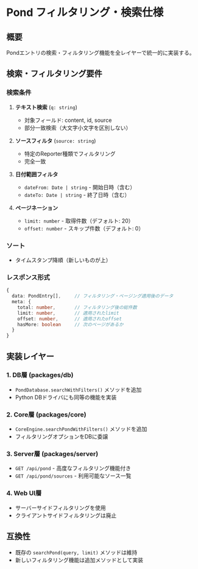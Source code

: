 # Pond フィルタリング・検索仕様

## 概要
Pondエントリの検索・フィルタリング機能を全レイヤーで統一的に実装する。

## 検索・フィルタリング要件

### 検索条件
1. **テキスト検索** (`q: string`)
   - 対象フィールド: content, id, source
   - 部分一致検索（大文字小文字を区別しない）

2. **ソースフィルタ** (`source: string`)
   - 特定のReporter種類でフィルタリング
   - 完全一致

3. **日付範囲フィルタ** 
   - `dateFrom: Date | string` - 開始日時（含む）
   - `dateTo: Date | string` - 終了日時（含む）

4. **ページネーション**
   - `limit: number` - 取得件数（デフォルト: 20）
   - `offset: number` - スキップ件数（デフォルト: 0）

### ソート
- タイムスタンプ降順（新しいものが上）

### レスポンス形式
```typescript
{
  data: PondEntry[],     // フィルタリング・ページング適用後のデータ
  meta: {
    total: number,       // フィルタリング後の総件数
    limit: number,       // 適用されたlimit
    offset: number,      // 適用されたoffset
    hasMore: boolean     // 次のページがあるか
  }
}
```

## 実装レイヤー

### 1. DB層 (packages/db)
- `PondDatabase.searchWithFilters()` メソッドを追加
- Python DBドライバにも同等の機能を実装

### 2. Core層 (packages/core)
- `CoreEngine.searchPondWithFilters()` メソッドを追加
- フィルタリングオプションをDBに委譲

### 3. Server層 (packages/server)
- `GET /api/pond` - 高度なフィルタリング機能付き
- `GET /api/pond/sources` - 利用可能なソース一覧

### 4. Web UI層
- サーバーサイドフィルタリングを使用
- クライアントサイドフィルタリングは廃止

## 互換性
- 既存の `searchPond(query, limit)` メソッドは維持
- 新しいフィルタリング機能は追加メソッドとして実装